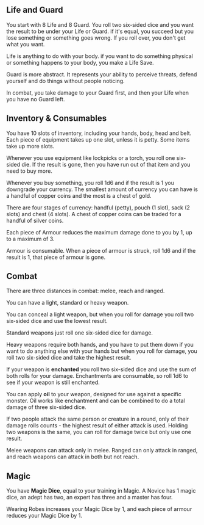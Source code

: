 ## Life and Guard

You start with 8 Life and 8 Guard. You roll two six-sided dice and you want the result to be under your Life or Guard. if it's equal, you succeed but you lose something or something goes wrong. If you roll over, you don't get what you want.

Life is anything to do with your body. if you want to do something physical or something happens to your body, you make a Life Save. 

Guard is more abstract. It represents your ability to perceive threats, defend yourself and do things without people noticing.

In combat, you take damage to your Guard first, and then your Life when you have no Guard left. 


## Inventory & Consumables

You have 10 slots of inventory, including your hands, body, head and belt. Each piece of equipment takes up one slot, unless it is petty. Some items take up more slots.

Whenever you use equipment like lockpicks or a torch, you roll one six-sided die. If the result is gone, then you have run out of that item and you need to buy more.

Whenever you buy something, you roll 1d6 and if the result is 1 you downgrade your currency. The smallest amount of currency you can have is a handful of copper coins and the most is a chest of gold.

There are four stages of currency: handful (petty), pouch (1 slot), sack (2 slots) and chest (4 slots). A chest of copper coins can be traded for a handful of silver coins. 

Each piece of Armour reduces the maximum damage done to you by 1, up to a maximum of 3.

Armour is consumable. When a piece of armour is struck, roll 1d6 and if the result is 1, that piece of armour is gone.

## Combat


There are three distances in combat: melee, reach and ranged.

You can have a light, standard or heavy weapon. 

You can conceal a light weapon, but when you roll for damage you roll two six-sided dice and use the lowest result.

Standard weapons just roll one six-sided dice for damage.

Heavy weapons require both hands, and you have to put them down if you want to do anything else with your hands but when you roll for damage, you roll two six-sided dice and take the highest result.

If your weapon is **enchanted** you roll two six-sided dice and use the sum of both rolls for your damage. Enchantments are consumable, so roll 1d6 to see if your weapon is still enchanted.

You can apply **oil** to your weapon, designed for use against a specific monster. Oil works like enchantment and can be combined to do a total damage of three six-sided dice.

If two people attack the same person or creature in a round, only of their damage rolls counts - the highest result of either attack is used. Holding two weapons is the same, you can roll for damage twice but only use one result.

Melee weapons can attack only in melee. Ranged can only attack in ranged, and reach weapons can attack in both but not reach.

## Magic

You have **Magic Dice**, equal to your training in Magic. A Novice has 1 magic dice, an adept has two, an expert has three and a master has four.

Wearing Robes increases your Magic Dice by 1, and each piece of armour reduces your Magic Dice by 1.

